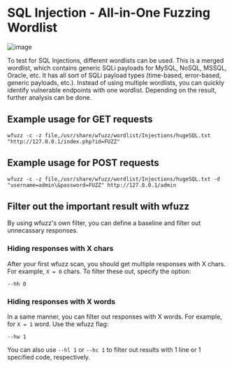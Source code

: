 # SQL Injection - All-in-One Fuzzing Wordlist

![image](https://user-images.githubusercontent.com/57206134/126528848-d717c286-83df-4a10-9167-fe8e1eb713ae.png)

To test for SQL Injections, different wordlists can be used. This is a merged wordlist, which contains generic SQLi payloads for MySQL, NoSQL, MSSQL, Oracle, etc. It has all sort of SQLi payload types (time-based, error-based, generic payloads, etc.). Instead of using multiple wordlists, you can quickly identify vulnerable endpoints with one wordlist. Depending on the result, further analysis can be done. 

## Example usage for GET requests

`wfuzz -c -z file,/usr/share/wfuzz/wordlist/Injections/hugeSQL.txt "http://127.0.0.1/index.php?id=FUZZ"`

## Example usage for POST requests

`wfuzz -c -z file,/usr/share/wfuzz/wordlist/Injections/hugeSQL.txt -d "username=admin\&password=FUZZ" http://127.0.0.1/admin`

## Filter out the important result with wfuzz

By using wfuzz's own filter, you can define a baseline and filter out unnecassary responses.

### Hiding responses with X chars

After your first wfuzz scan, you should get multiple responses with X chars. For example, `X = 0` chars. To filter these out, specify the option:

`--hh 0`

### Hiding responses with X words

In a same manner, you can filter out responses with X words. For example, for `X = 1` word. Use the wfuzz flag:

`--hw 1`

You can also use `--hl 1` or `--hc 1` to filter out results with 1 line or 1 specified code, respectively. 

